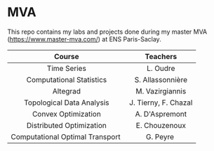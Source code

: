 # MVA

This repo contains my labs and projects done during my master MVA (https://www.master-mva.com/) at ENS Paris-Saclay.

| Course | Teachers |
|:------:|:-------:|
|Time Series| L. Oudre |
|Computational Statistics|S. Allassonnière |
|Altegrad|M. Vazirgiannis|
|Topological Data Analysis |J. Tierny, F. Chazal |
|Convex Optimization | A. D'Aspremont |
|Distributed Optimization | E. Chouzenoux |
|Computational Optimal Transport | G. Peyre |
